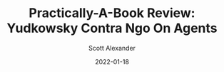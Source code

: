 ---
layout: podcast
title: "Practically-A-Book Review: Yudkowsky Contra Ngo On Agents"
author: Scott Alexander
description: https://astralcodexten.substack.com/p/practically-a-book-review-yudkowsky
date: 2022-01-18
length: 6700173
duration: 1675
guid: practically-a-book-review-yudkowsky
---